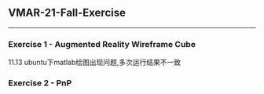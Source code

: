 ## VMAR-21-Fall-Exercise

---
### Exercise 1 - Augmented Reality Wireframe Cube

11.13
ubuntu下matlab绘图出现问题,多次运行结果不一致

### Exercise 2 - PnP